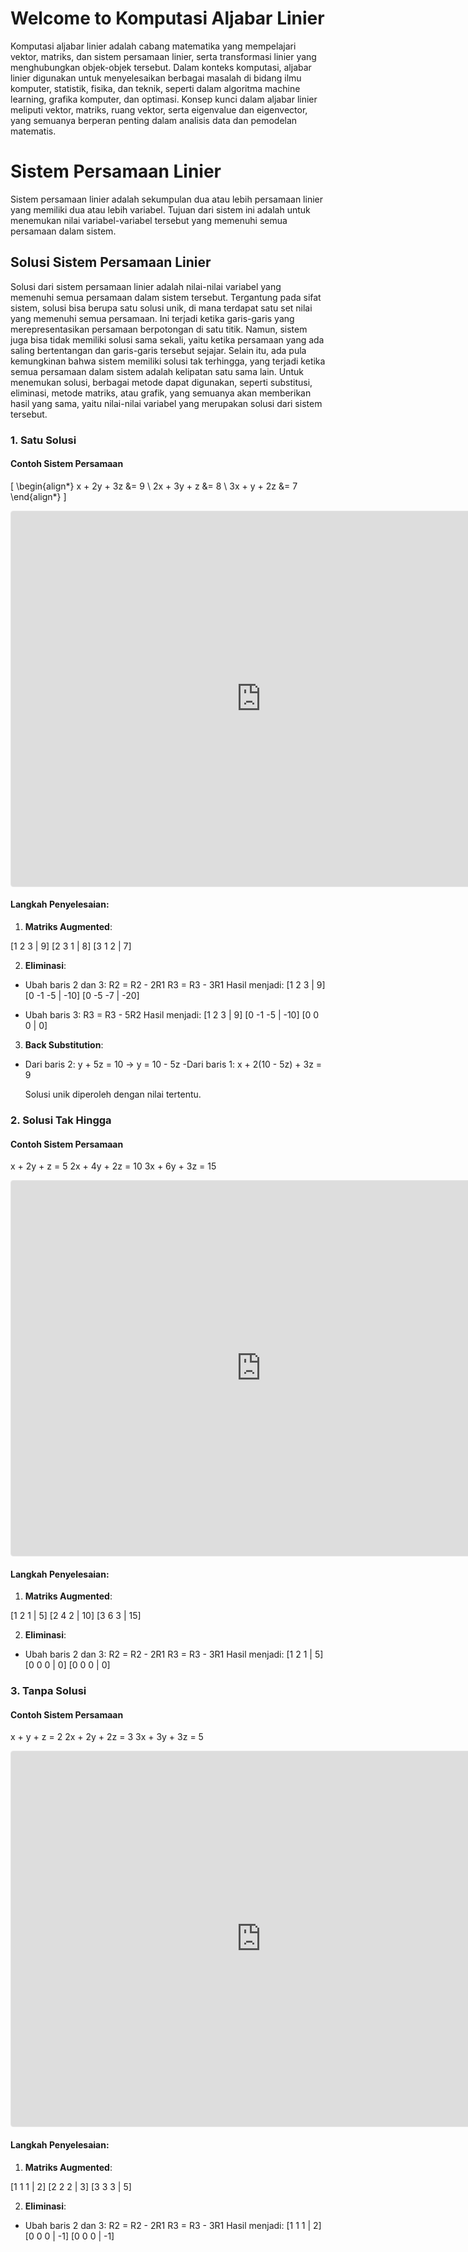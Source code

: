 # Welcome to Komputasi Aljabar Linier

Komputasi aljabar linier adalah cabang matematika yang mempelajari vektor, matriks, dan sistem persamaan linier, serta transformasi linier yang menghubungkan objek-objek tersebut. Dalam konteks komputasi, aljabar linier digunakan untuk menyelesaikan berbagai masalah di bidang ilmu komputer, statistik, fisika, dan teknik, seperti dalam algoritma machine learning, grafika komputer, dan optimasi. Konsep kunci dalam aljabar linier meliputi vektor, matriks, ruang vektor, serta eigenvalue dan eigenvector, yang semuanya berperan penting dalam analisis data dan pemodelan matematis.

# Sistem Persamaan Linier
Sistem persamaan linier adalah sekumpulan dua atau lebih persamaan linier yang memiliki dua atau lebih variabel. Tujuan dari sistem ini adalah untuk menemukan nilai variabel-variabel tersebut yang memenuhi semua persamaan dalam sistem.

## Solusi Sistem Persamaan Linier
Solusi dari sistem persamaan linier adalah nilai-nilai variabel yang memenuhi semua persamaan dalam sistem tersebut. Tergantung pada sifat sistem, solusi bisa berupa satu solusi unik, di mana terdapat satu set nilai yang memenuhi semua persamaan. Ini terjadi ketika garis-garis yang merepresentasikan persamaan berpotongan di satu titik. Namun, sistem juga bisa tidak memiliki solusi sama sekali, yaitu ketika persamaan yang ada saling bertentangan dan garis-garis tersebut sejajar. Selain itu, ada pula kemungkinan bahwa sistem memiliki solusi tak terhingga, yang terjadi ketika semua persamaan dalam sistem adalah kelipatan satu sama lain. Untuk menemukan solusi, berbagai metode dapat digunakan, seperti substitusi, eliminasi, metode matriks, atau grafik, yang semuanya akan memberikan hasil yang sama, yaitu nilai-nilai variabel yang merupakan solusi dari sistem tersebut.

### 1. Satu Solusi
#### Contoh Sistem Persamaan

\[
\begin{align*}
x + 2y + 3z &= 9 \\
2x + 3y + z &= 8 \\
3x + y + 2z &= 7
\end{align*}
\]

<iframe src="https://www.geogebra.org/3d/nm5kbzvu?embed" width="800" height="600" allowfullscreen style="border: 1px solid #e4e4e4;border-radius: 4px;" frameborder="0"></iframe>

#### Langkah Penyelesaian:
1. **Matriks Augmented**: 
   
[1 2 3 | 9]
[2 3 1 | 8]
[3 1 2 | 7]
   

2. **Eliminasi**:
- Ubah baris 2 dan 3:
R2 = R2 - 2R1
R3 = R3 - 3R1
Hasil menjadi:
[1 2 3 | 9]
[0 -1 -5 | -10]
[0 -5 -7 | -20]
   

- Ubah baris 3:
R3 = R3 - 5R2
Hasil menjadi:
[1 2 3 | 9]
[0 -1 -5 | -10]
[0 0 0 | 0]
   

3. **Back Substitution**:
- Dari baris 2: y + 5z = 10 → y = 10 - 5z
-Dari baris 1: x + 2(10 - 5z) + 3z = 9

   Solusi unik diperoleh dengan nilai tertentu.

### 2. Solusi Tak Hingga

#### Contoh Sistem Persamaan

x + 2y + z = 5
2x + 4y + 2z = 10
3x + 6y + 3z = 15

<iframe src="https://www.geogebra.org/3d/kqxxdwne?embed" width="800" height="600" allowfullscreen style="border: 1px solid #e4e4e4;border-radius: 4px;" frameborder="0"></iframe>

#### Langkah Penyelesaian:
1. **Matriks Augmented**:
   
[1 2 1 | 5]
[2 4 2 | 10]
[3 6 3 | 15]
   
2. **Eliminasi**:
- Ubah baris 2 dan 3:
R2 = R2 - 2R1
R3 = R3 - 3R1
Hasil menjadi:
[1 2 1 | 5]
[0 0 0 | 0]
[0 0 0 | 0]

### 3. Tanpa Solusi

#### Contoh Sistem Persamaan

x + y + z = 2
2x + 2y + 2z = 3
3x + 3y + 3z = 5

<iframe src="https://www.geogebra.org/3d/n6x44qtc?embed" width="800" height="600" allowfullscreen style="border: 1px solid #e4e4e4;border-radius: 4px;" frameborder="0"></iframe>

#### Langkah Penyelesaian:
1. **Matriks Augmented**:
   
[1 1 1 | 2]
[2 2 2 | 3]
[3 3 3 | 5]
   
2. **Eliminasi**:
- Ubah baris 2 dan 3:
R2 = R2 - 2R1
R3 = R3 - 3R1
Hasil menjadi:
[1 1 1 | 2]
[0 0 0 | -1]
[0 0 0 | -1]